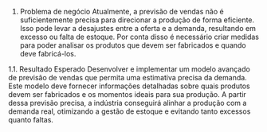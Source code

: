 1. Problema de negócio
Atualmente, a previsão de vendas não é suficientemente precisa para direcionar a produção de forma eficiente. Isso pode levar a desajustes entre a oferta e a demanda, resultando em excesso ou falta de estoque. Por conta disso é necessário criar medidas para poder analisar os produtos que devem ser fabricados e quando deve fabricá-los.

1.1. Resultado Esperado
Desenvolver e implementar um modelo avançado de previsão de vendas que permita uma estimativa precisa da demanda. Este modelo deve fornecer informações detalhadas sobre quais produtos devem ser fabricados e os momentos ideais para sua produção. A partir dessa previsão precisa, a indústria conseguirá alinhar a produção com a demanda real, otimizando a gestão de estoque e evitando tanto excessos quanto faltas.

